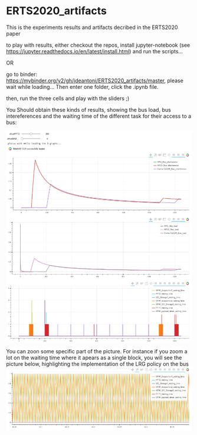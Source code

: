 # ERTS2020_artifacts
This is the experiments results and artifacts decribed in the ERTS2020 paper

to play with results, either checkout the repos, install jupyter-notebook (see https://jupyter.readthedocs.io/en/latest/install.html) and run the scripts...

OR

go to binder: https://mybinder.org/v2/gh/jdeantoni/ERTS2020_artifacts/master, please wait while loading... Then
enter one folder, click the .ipynb file.

then, run the three cells and play with the sliders ;)

You Should obtain these kinds of results, showing the bus load, bus intereferences and the waiting time of the different task for their access to a bus:

![results1](picts/noSafety_noPrio_200_0.png)

You can zoon some specific part of the picture. For instance if you zoom a lot on the waiting time where it apears as a single block, you will see the picture below, highlighting the implementation of the LRG policy on the bus
![zoomLRGpolicy](picts/zoomLRGpolicy.png)


